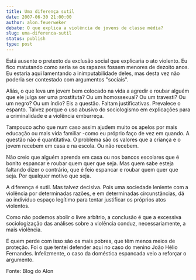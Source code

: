 ```yaml
---
title: Uma diferença sutil
date: 2007-06-30 21:00:00
author: alon.feuerweker
debate: O que explica a violência de jovens de classe média?
slug: uma-diferenca-sutil
status: publish 
type: post
---
```


  

Está ausente o pretexto da exclusão social que explicaria o ato violento. Eu fico matutando como seria se os rapazes fossem menores de dezoito anos. Eu estaria aqui lamentando a inimputabilidade deles, mas desta vez não poderia ser contestado com argumentos "sociais".   

  

Aliás, o que leva um jovem bem colocado na vida a agredir e roubar alguém que ele julga ser uma prostituta? Ou um homossexual? Ou um travesti? Ou um negro? Ou um índio? Eis a questão. Faltam justificativas. Prevalece o espanto. Talvez porque o uso abusivo do sociologismo em explicações para a criminalidade e a violência emburreça.  

  

Tampouco acho que num caso assim ajudem muito os apelos por mais educação ou mais vida familiar -como eu próprio faço de vez em quando. A questão não é quantitativa. O problema são os valores que a criança e o jovem recebem em casa e na escola. Ou não recebem.   

  

Não creio que alguém aprenda em casa ou nos bancos escolares que é bonito espancar e roubar quem quer que seja. Mas quem sabe esteja faltando dizer o contrário, que é feio espancar e roubar quem quer que seja. Por qualquer motivo que seja.  

  

A diferença é sutil. Mas talvez decisiva. Pois uma sociedade leniente com a violência por determinadas razões, e em determinadas circunstâncias, dá ao indivíduo espaço legítimo para tentar justificar os próprios atos violentos.  

  

Como não podemos abolir o livre arbítrio, a conclusão é que a excessiva sociologização das análises sobre a violência conduz, necessariamente, a mais violência.  

  

E quem perde com isso são os mais pobres, que têm menos meios de proteção. Foi o que tentei defender aqui no caso do menino João Hélio Fernandes. Infelizmente, o caso da doméstica espancada veio a reforçar o argumento.  

  

Fonte: Blog do Alon
